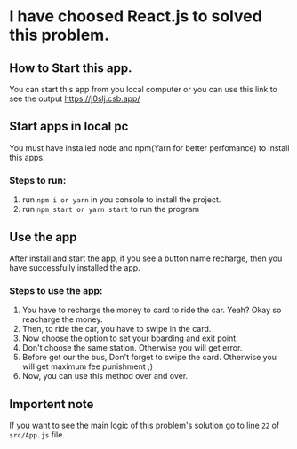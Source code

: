 # I have choosed React.js to solved this problem.

## How to Start this app.

You can start this app from you local computer or you can use this link to see the output https://j0slj.csb.app/

## Start apps in local pc

You must have installed node and npm(Yarn for better perfomance) to install this apps.

### Steps to run:

1. run `npm i or yarn` in you console to install the project.
2. run `npm start or yarn start` to run the program

## Use the app

After install and start the app, if you see a button name recharge, then you have successfully installed the app.

### Steps to use the app:

1. You have to recharge the money to card to ride the car. Yeah? Okay so reacharge the money.
2. Then, to ride the car, you have to swipe in the card.
3. Now choose the option to set your boarding and exit point.
4. Don't choose the same station. Otherwise you will get error.
5. Before get our the bus, Don't forget to swipe the card. Otherwise you will get maximum fee punishment ;)
6. Now, you can use this method over and over.

## Importent note

If you want to see the main logic of this problem's solution go to line `22` of `src/App.js` file.
